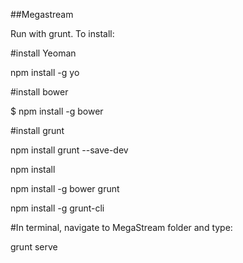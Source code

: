 ##Megastream

Run with grunt. To install: 

#install Yeoman

npm install -g yo

#install bower

$ npm install -g bower

#install grunt

npm install grunt --save-dev

npm install

npm install -g bower grunt

npm install -g grunt-cli

#In terminal, navigate to MegaStream folder and type:

grunt serve
